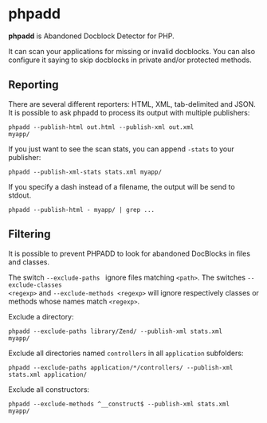 phpadd
======

**phpadd** is Abandoned Docblock Detector for PHP.

It can scan your applications for missing or invalid docblocks. You can also configure it saying to skip 
docblocks in private and/or protected methods.

Reporting
------------
There are several different reporters: HTML, XML, tab-delimited and JSON. It is possible to ask phpadd to 
process its output with multiple publishers:

<code>phpadd --publish-html out.html --publish-xml out.xml myapp/</code>

If you just want to see the scan stats, you can append <code>-stats</code> to your publisher:

<code>phpadd --publish-xml-stats stats.xml myapp/</code>

If you specify a dash instead of a filename, the output will be send to stdout.

<code>phpadd --publish-html - myapp/ | grep ...</code>

Filtering
------------
It is possible to prevent PHPADD to look for abandoned DocBlocks in files and classes.

The switch <code>--exclude-paths <path></code> ignore files matching <code>&lt;path&gt;</code>.
The switches <code>--exclude-classes &lt;regexp&gt;</code> and <code>--exclude-methods &lt;regexp&gt;</code> will ignore 
respectively classes or methods whose names match <code>&lt;regexp&gt;</code>.

Exclude a directory:

<code>phpadd  --exclude-paths library/Zend/ --publish-xml stats.xml myapp/</code>

Exclude all directories named <code>controllers</code> in all <code>application</code> subfolders:

<code>phpadd  --exclude-paths application/*/controllers/ --publish-xml stats.xml application/</code>

Exclude all constructors:

<code>phpadd  --exclude-methods ^__construct$ --publish-xml stats.xml myapp/</code>

